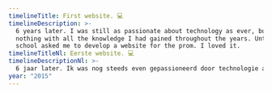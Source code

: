 ```yaml
---
timelineTitle: First website. 💻
timelineDescription: >-
  6 years later. I was still as passionate about technology as ever, but I did
  nothing with all the knowledge I had gained throughout the years. Until high
  school asked me to develop a website for the prom. I loved it.
timelineTitleNl: Eerste website. 💻
timelineDescriptionNl: >-
  6 jaar later. Ik was nog steeds even gepassioneerd door technologie als voorheen, maar ik deed niets met alle kennis die ik in de loop der jaren had opgedaan. Totdat mijn middelbare school me vroeg om een website te ontwikkelen voor het schoolbal. Ik vond het geweldig.
year: "2015"
---
```


